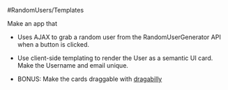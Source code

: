 #RandomUsers/Templates

Make an app that

- Uses AJAX to grab a random user from the RandomUserGenerator API when a button is clicked.

- Use client-side templating to render the User as a semantic UI card. Make the Username and email unique.

- BONUS: Make the cards draggable with <a href="http://draggabilly.desandro.com/"> dragabilly</a>

